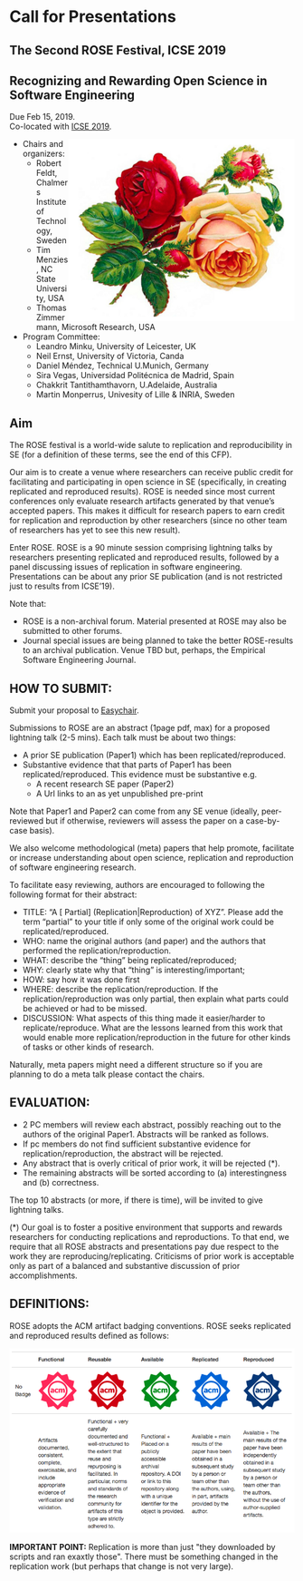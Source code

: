 # Call for Presentations

##  The Second ROSE Festival, ICSE 2019
##  Recognizing and Rewarding Open Science in Software Engineering  

Due Feb 15, 2019.  
Co-located with  [ICSE 2019](https://conf.researchr.org/home/icse-2019).

<img align=right width=400 src="etc/img/rose.png">  

- Chairs and organizers:
     - Robert Feldt, Chalmers Institute of Technology, Sweden
     - Tim Menzies, NC State University, USA
     - Thomas Zimmermann, Microsoft Research, USA
- Program Committee:
     - Leandro	Minku, University of Leicester, UK
     - Neil	Ernst, 	University of Victoria, Canda 
     - Daniel	Méndez, Technical U.Munich, Germany 
     - Sira	Vegas, Universidad Politécnica de Madrid, Spain
     - Chakkrit	Tantithamthavorn, U.Adelaide, Australia
     - Martin	Monperrus, Univesity of Lille & INRIA, Sweden

 
## Aim

The ROSE festival is a world-wide salute to replication and reproducibility in SE (for a definition of these terms, see the end of this CFP).

Our aim is to create a venue where researchers can receive public credit for facilitating and participating in open science in SE (specifically, in creating replicated and reproduced results). ROSE is needed since most current conferences only evaluate research artifacts generated by that venue’s accepted papers. This makes it difficult for research papers to earn credit for replication and reproduction by other researchers (since no other team of researchers has yet to see this new result).

Enter ROSE. ROSE is a 90 minute session comprising lightning talks by researchers presenting replicated and reproduced results, followed by a panel discussing issues of replication in software engineering. Presentations can be about any prior SE publication (and is not restricted just to results from ICSE’19).

Note that:

- ROSE is a non-archival forum. Material presented at ROSE may also be submitted to other forums.
- Journal special issues are being planned to take the better ROSE-results to an archival publication. Venue TBD but, perhaps, the Empirical Software Engineering Journal.


## HOW TO SUBMIT:

Submit your proposal to [Easychair](https://easychair.org/conferences/?conf=roseicse19).

Submissions to ROSE are an abstract  (1page pdf, max) for a proposed lightning talk (2-5 mins). Each talk must be about two things:

- A prior SE publication (Paper1) which has been replicated/reproduced.
- Substantive evidence that that parts of Paper1 has been replicated/reproduced. This evidence must be substantive e.g.
     - A recent research SE paper (Paper2)
     - A Url links to an as yet unpublished pre-print

Note that Paper1 and Paper2 can come from any SE venue (ideally, peer-reviewed but if otherwise, reviewers will assess the paper on a case-by-case basis).

We also welcome methodological (meta) papers that help promote, facilitate or increase understanding about open science, replication and reproduction of software engineering research.

To facilitate easy reviewing, authors are encouraged to following the following format for their abstract:

- TITLE: “A [ Partial] (Replication|Reproduction) of XYZ”. Please add the term “partial” to your title if only some of the original work could be replicated/reproduced.
- WHO: name the original authors (and paper) and the authors that performed the replication/reproduction.
- WHAT: describe the “thing” being replicated/reproduced;
- WHY: clearly state why that “thing” is interesting/important;
- HOW: say how it was done first
- WHERE: describe the replication/reproduction. If the replication/reproduction was only partial, then explain what parts could be achieved or had to be missed.
- DISCUSSION: What aspects of this thing made it easier/harder to replicate/reproduce. What are the lessons learned from this work that would enable more replication/reproduction in the future for other kinds of tasks or other kinds of research.

Naturally, meta papers might need a different structure so if you are planning to do a meta talk please contact the chairs.

## EVALUATION:

- 2 PC members will review each abstract, possibly reaching out to the authors of the original Paper1.   Abstracts will be ranked as follows.
- If pc members do not find sufficient substantive evidence for replication/reproduction, the abstract will be rejected.  
- Any abstract that is overly critical of prior work, it will be rejected (*).
- The remaining abstracts will be sorted according to (a) interestingness and (b) correctness.  

The top 10 abstracts (or more, if there is time), will be invited to give lightning talks.

(*) Our goal is to foster a positive environment that supports and rewards researchers for conducting replications and reproductions.  To that end, we require that all ROSE abstracts and presentations pay due respect to the work they are reproducing/replicating. Criticisms of prior work is acceptable only as part of a balanced and substantive discussion of prior accomplishments.

## DEFINITIONS:

ROSE adopts the    ACM artifact badging conventions. ROSE seeks replicated and reproduced results defined as follows:

![](etc/img/acm.png)

**IMPORTANT POINT:** Replication is more than just "they downloaded by scripts and ran exaxtly those". There must be something changed in the replication work (but perhaps that change is not very large).
